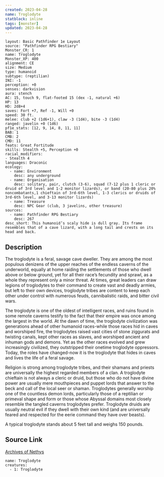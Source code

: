 ```yaml
---
created: 2023-04-28
name: Troglodyte
statblock: inline
tags: [monster]
updated: 2023-04-28
---
```

```statblock
layout: Basic Pathfinder 1e Layout
source: "Pathfinder RPG Bestiary"
Monster_CR: 1
name: Troglodyte
Monster_XP: 400
alignment: CE
size: Medium
type: humanoid
subtype: (reptilian)
INI: -1
perception: +0
senses: darkvision
aura: stench
AC: 15, touch 9, flat-footed 15 (dex -1, natural +6)
HP: 13
HD: 2d8+4
saves: Fort +7, Ref -1, Will +0
speed: 30 ft.
melee: club +2 (1d6+1), claw -3 (1d4), bite -3 (1d4)
ranged: javelin +0 (1d6)
pf1e_stats: [12, 9, 14, 8, 11, 11]
BAB: 1
CMB: 2
CMD: 11
feats: Great Fortitude
skills: Stealth +5, Perception +0
racial_modifiers:
- Stealth 4
languages: Draconic
ecology:
  - name: Environment
    desc: any underground
  - name: Organisation
    desc: solitary, pair, clutch (3-6), squad (7-12 plus 1 cleric or druid of 3rd level and 1-2 monitor lizards), or band (20-80 plus 20% noncombatants,1 chieftain of 3rd-6th level, 1-3 clerics or druids of 3rd-6th level, and 3-13 monitor lizards)
  - name: Treasure
    desc: NPC Gear (club, 3 javelins, other treasure)
sources:
  - name: Pathfinder RPG Bestiary
    desc: 267
desc_short: This humanoid’s scaly hide is dull gray. Its frame resembles that of a cave lizard, with a long tail and crests on its head and back.
```
## Description
The troglodyte is a feral, savage cave dweller. They are among the most populous denizens of the upper reaches of the endless caverns of the underworld, equally at home raiding the settlements of those who dwell above or below ground, yet for all their race’s fecundity and sprawl, as a whole they represent only a minor threat. At times, great leaders can draw legions of troglodytes to their command to create vast and deadly armies, but left to their own devices, troglodyte tribes are content to keep each other under control with numerous feuds, cannibalistic raids, and bitter civil wars.

The troglodyte is one of the oldest of intelligent races, and ruins found in some remote caverns testify to the fact that their empire was once among the largest in the world. At the dawn of time, the troglodyte civilization was generations ahead of other humanoid races-while those races hid in caves and worshiped fire, the troglodytes raised vast cities of stone ziggurats and twisting canals, kept other races as slaves, and worshiped ancient and inhuman gods and demons. Yet as the other races evolved and grew increasingly civilized, they outstripped their onetime troglodyte oppressors. Today, the roles have changed-now it is the troglodyte that hides in caves and lives the life of a feral savage.

Religion is strong among troglodyte tribes, and their shamans and priests are universally the highest regarded members of a clan. A troglodyte chieftain is not always a cleric or druid, but those who do not have divine power are usually mere mouthpieces and puppet lords that answer to the beck and call of the local seer or shaman. Troglodytes generally worship one of the countless demon lords, particularly those of a reptilian or primeval shape and form or those whose Abyssal domains most closely resemble the tangled caverns troglodytes prefer. Troglodyte druids are usually neutral evil if they dwell with their own kind (and are universally feared and respected for the eerie command they have over beasts).

A typical troglodyte stands about 5 feet tall and weighs 150 pounds.
## Source Link
[Archives of Nethys](https://aonprd.com/MonsterDisplay.aspx?ItemName=Troglodyte)
```encounter-table
name: Troglodyte
creatures:
  - 1: Troglodyte
```
